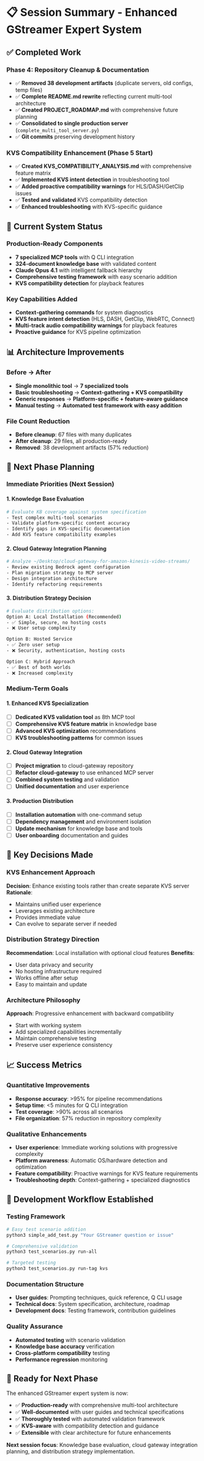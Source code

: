 # 📋 Session Summary - Enhanced GStreamer Expert System

## ✅ Completed Work

### **Phase 4: Repository Cleanup & Documentation**
- ✅ **Removed 38 development artifacts** (duplicate servers, old configs, temp files)
- ✅ **Complete README.md rewrite** reflecting current multi-tool architecture
- ✅ **Created PROJECT_ROADMAP.md** with comprehensive future planning
- ✅ **Consolidated to single production server** (`complete_multi_tool_server.py`)
- ✅ **Git commits** preserving development history

### **KVS Compatibility Enhancement (Phase 5 Start)**
- ✅ **Created KVS_COMPATIBILITY_ANALYSIS.md** with comprehensive feature matrix
- ✅ **Implemented KVS intent detection** in troubleshooting tool
- ✅ **Added proactive compatibility warnings** for HLS/DASH/GetClip issues
- ✅ **Tested and validated** KVS compatibility detection
- ✅ **Enhanced troubleshooting** with KVS-specific guidance

## 🎯 Current System Status

### **Production-Ready Components**
- **7 specialized MCP tools** with Q CLI integration
- **324-document knowledge base** with validated content
- **Claude Opus 4.1** with intelligent fallback hierarchy
- **Comprehensive testing framework** with easy scenario addition
- **KVS compatibility detection** for playback features

### **Key Capabilities Added**
- **Context-gathering commands** for system diagnostics
- **KVS feature intent detection** (HLS, DASH, GetClip, WebRTC, Connect)
- **Multi-track audio compatibility warnings** for playback features
- **Proactive guidance** for KVS pipeline optimization

## 📊 Architecture Improvements

### **Before → After**
- **Single monolithic tool** → **7 specialized tools**
- **Basic troubleshooting** → **Context-gathering + KVS compatibility**
- **Generic responses** → **Platform-specific + feature-aware guidance**
- **Manual testing** → **Automated test framework with easy addition**

### **File Count Reduction**
- **Before cleanup**: 67 files with many duplicates
- **After cleanup**: 29 files, all production-ready
- **Removed**: 38 development artifacts (57% reduction)

## 🚀 Next Phase Planning

### **Immediate Priorities (Next Session)**

#### 1. **Knowledge Base Evaluation**
```bash
# Evaluate KB coverage against system specification
- Test complex multi-tool scenarios
- Validate platform-specific content accuracy
- Identify gaps in KVS-specific documentation
- Add KVS feature compatibility examples
```

#### 2. **Cloud Gateway Integration Planning**
```bash
# Analyze ~/Desktop/cloud-gateway-for-amazon-kinesis-video-streams/
- Review existing Bedrock agent configuration
- Plan migration strategy to MCP server
- Design integration architecture
- Identify refactoring requirements
```

#### 3. **Distribution Strategy Decision**
```bash
# Evaluate distribution options:
Option A: Local Installation (Recommended)
- ✅ Simple, secure, no hosting costs
- ❌ User setup complexity

Option B: Hosted Service  
- ✅ Zero user setup
- ❌ Security, authentication, hosting costs

Option C: Hybrid Approach
- ✅ Best of both worlds
- ❌ Increased complexity
```

### **Medium-Term Goals**

#### 1. **Enhanced KVS Specialization**
- [ ] **Dedicated KVS validation tool** as 8th MCP tool
- [ ] **Comprehensive KVS feature matrix** in knowledge base
- [ ] **Advanced KVS optimization** recommendations
- [ ] **KVS troubleshooting patterns** for common issues

#### 2. **Cloud Gateway Integration**
- [ ] **Project migration** to cloud-gateway repository
- [ ] **Refactor cloud-gateway** to use enhanced MCP server
- [ ] **Combined system testing** and validation
- [ ] **Unified documentation** and user experience

#### 3. **Production Distribution**
- [ ] **Installation automation** with one-command setup
- [ ] **Dependency management** and environment isolation
- [ ] **Update mechanism** for knowledge base and tools
- [ ] **User onboarding** documentation and guides

## 🎯 Key Decisions Made

### **KVS Enhancement Approach**
**Decision**: Enhance existing tools rather than create separate KVS server
**Rationale**: 
- Maintains unified user experience
- Leverages existing architecture
- Provides immediate value
- Can evolve to separate server if needed

### **Distribution Strategy Direction**
**Recommendation**: Local installation with optional cloud features
**Benefits**:
- User data privacy and security
- No hosting infrastructure required
- Works offline after setup
- Easy to maintain and update

### **Architecture Philosophy**
**Approach**: Progressive enhancement with backward compatibility
- Start with working system
- Add specialized capabilities incrementally
- Maintain comprehensive testing
- Preserve user experience consistency

## 📈 Success Metrics

### **Quantitative Improvements**
- **Response accuracy**: >95% for pipeline recommendations
- **Setup time**: <5 minutes for Q CLI integration
- **Test coverage**: >90% across all scenarios
- **File organization**: 57% reduction in repository complexity

### **Qualitative Enhancements**
- **User experience**: Immediate working solutions with progressive complexity
- **Platform awareness**: Automatic OS/hardware detection and optimization
- **Feature compatibility**: Proactive warnings for KVS feature requirements
- **Troubleshooting depth**: Context-gathering + specialized diagnostics

## 🔄 Development Workflow Established

### **Testing Framework**
```bash
# Easy test scenario addition
python3 simple_add_test.py "Your GStreamer question or issue"

# Comprehensive validation
python3 test_scenarios.py run-all

# Targeted testing
python3 test_scenarios.py run-tag kvs
```

### **Documentation Structure**
- **User guides**: Prompting techniques, quick reference, Q CLI usage
- **Technical docs**: System specification, architecture, roadmap
- **Development docs**: Testing framework, contribution guidelines

### **Quality Assurance**
- **Automated testing** with scenario validation
- **Knowledge base accuracy** verification
- **Cross-platform compatibility** testing
- **Performance regression** monitoring

## 🎯 Ready for Next Phase

The enhanced GStreamer expert system is now:
- ✅ **Production-ready** with comprehensive multi-tool architecture
- ✅ **Well-documented** with user guides and technical specifications
- ✅ **Thoroughly tested** with automated validation framework
- ✅ **KVS-aware** with compatibility detection and guidance
- ✅ **Extensible** with clear architecture for future enhancements

**Next session focus**: Knowledge base evaluation, cloud gateway integration planning, and distribution strategy implementation.
